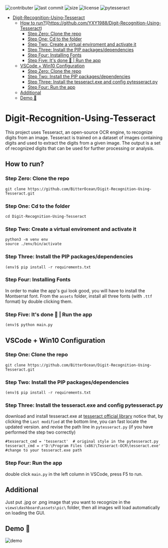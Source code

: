 ![contributer](https://img.shields.io/github/contributors/BitterOcean/Digit-Recognition-Using-Tesseract?style=for-the-badge)
![last commit](https://img.shields.io/github/last-commit/BitterOcean/Digit-Recognition-Using-Tesseract?style=for-the-badge)
![size](https://img.shields.io/github/repo-size/BitterOcean/Digit-Recognition-Using-Tesseract?style=for-the-badge)
![license](https://img.shields.io/github/license/BitterOcean/Digit-Recognition-Using-Tesseract?style=for-the-badge)
![pytesseract](https://img.shields.io/pypi/pyversions/pytesseract?style=for-the-badge)

- [Digit-Recognition-Using-Tesseract](#digit-recognition-using-tesseract)
  - [How to run?](#how-to-run)](https://github.com/YXY1988/Digit-Recognition-Using-Tesseract)
    - [Step Zero: Clone the repo](#step-zero-clone-the-repo)
    - [Step One: Cd to the folder](#step-one-cd-to-the-folder)
    - [Step Two: Create a virtual enviroment and activate it](#step-two-create-a-virtual-enviroment-and-activate-it)
    - [Step Three: Install the PIP packages/dependencies](#step-three-install-the-pip-packages-dependencies)
    - [Step Four: Installing Fonts](#step-four-installing-fonts)
    - [Step Five: It's done 🎉 | Run the app](#step-five-it-s-done------run-the-app)
  - [VSCode + Win10 Configuration](#vscode--win10-configuration)
    - [Step Zero: Clone the repo](#step-one-clone-the-repo)
    - [Step Two: Install the PIP packages/dependencies](#step-two-install-the-pip-packagesdependencies)
    - [Step Three: Install the tesseract.exe and config pytesseract.py](#step-three-install-the-tesseractexe-and-config-pytesseractpy)
    - [Step Four: Run the app](#step-four-run-the-app)
  - [Additional](#additional)
  - [Demo 🎥](#demo-)

# Digit-Recognition-Using-Tesseract
This project uses Tesseract, an open-source OCR engine, to recognize digits from an image. Tesseract is trained on a dataset of images containing digits and used to extract the digits from a given image. The output is a set of recognized digits that can be used for further processing or analysis.

## How to run?

### Step Zero: Clone the repo
```code
git clone https://github.com/BitterOcean/Digit-Recognition-Using-Tesseract.git
```

### Step One: Cd to the folder
```code
cd Digit-Recognition-Using-Tesseract
```

### Step Two: Create a virtual enviroment and activate it
```code
python3 -m venv env
source ./env/bin/activate
```

### Step Three: Install the PIP packages/dependencies
```code
(env)$ pip install -r requirements.txt
```

### Step Four: Installing Fonts
In order to make the app's gui look good, you will have to install the Montserrat font. From the `assets` folder, install all three fonts (with `.ttf` format) by double clicking them.

### Step Five: It's done 🎉 | Run the app
```code
(env)$ python main.py
```
## VSCode + Win10 Configuration

### Step One: Clone the repo
```code
git clone https://github.com/BitterOcean/Digit-Recognition-Using-Tesseract.git
```

### Step Two: Install the PIP packages/dependencies
```code
(env)$ pip install -r requirements.txt
```

### Step Three: Install the tesseract.exe and config pytesseract.py
download and install tesseract.exe at [tesseract official library](https://digi.bib.uni-mannheim.de/tesseract/?C=M;O=D)
notice that, by clicking the `Last modified` at the bottom line, you can fast locate the updated version.
and revise the path line in `pytesseract.py` (if you have performed the step two correctly)
```code
#tesseract_cmd = 'tesseract'  # original style in the pytesseract.py
tesseract_cmd = r'D:\Program Files (x86)\Tesseract-OCR\tesseract.exe' #change to your tesseract.exe path
```
### Step Four: Run the app
double click `main.py` in the left column in VSCode, press F5 to run.

## Additional
Just put .jpg or .png image that you want to recognize in the `views\dashboard\assets\pic\` folder, then all images will load automatically on loading the GUI. 

## Demo 🎥
![demo](https://user-images.githubusercontent.com/60509979/236934728-8f191d67-2b75-490e-8b16-e217b04ae0db.gif)

